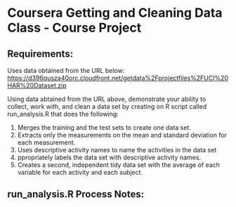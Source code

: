 Coursera Getting and Cleaning Data Class - Course Project
=========================================================

Requirements: 
-----------------
Uses data obtained from the URL below: 
https://d396qusza40orc.cloudfront.net/getdata%2Fprojectfiles%2FUCI%20HAR%20Dataset.zip


Using data abtained from the URL above, demonstrate your ability to collect, work with, and clean a data set by creating on R script called run_analysis.R that does the following:

1. Merges the training and the test sets to create one data set.
2. Extracts only the measurements on the mean and standard deviation for each measurement. 
3. Uses descriptive activity names to name the activities in the data set
4. ppropriately labels the data set with descriptive activity names. 
5. Creates a second, independent tidy data set with the average of each variable for each activity and each subject. 

run_analysis.R Process Notes:
------------------------------

